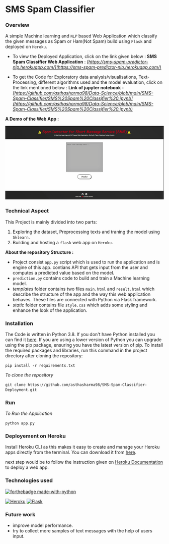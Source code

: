 # SMS Spam Classifier 

### Overview

A simple Machine learning and `NLP` based Web Application which classify the given messages as Spam or Ham(Not Spam) build using `Flask` and deployed on `Heroku`.

- To view the Deployed Application, click on the link given below : 
  **SMS Spam Classifier Web Application** : *[https://sms-spam-predictor-nlp.herokuapp.com/](https://sms-spam-predictor-nlp.herokuapp.com/)*
  
- To get the Code for Exploratory data analysis/visualisations, Text-Processing, different algorithms used and the model evaluation, click on the link mentioned below :
  **Link of jupyter notebook -** *[https://github.com/asthasharma98/Data-Science/blob/main/SMS-Spam-Classifier/SMS%20Spam%20Classifier%20.ipynb](https://github.com/asthasharma98/Data-Science/blob/main/SMS-Spam-Classifier/SMS%20Spam%20Classifier%20.ipynb)*
  
**A Demo of the Web App :**

![Spam Messages Detector](https://github.com/asthasharma98/SMS-Spam-Classifier-Deployment/blob/master/Readme_resources/Spam.gif)

 ### Technical Aspect
 
 This Project is mainly divided into two parts:
 
 1. Exploring the dataset, Preprocessing texts and traning the model using `Sklearn`.
 2. Building and hosting a `flask` web app on `Heroku`.


**About the repository Structure :**

- Project consist `app.py` script which is used to run the application and is engine of this app. contians API that gets input from the user and computes a predicted value based on the model.
- `prediction.py` contains code to build and train a Machine learning model.
- *templates* folder contains two files `main.html` and `result.html` which describe the structure of the app and the way this web application behaves. These files are connected with Python via Flask framework.  
- *static* folder contains file `style.css` which adds some styling and enhance the look of the application. 


### Installation

The Code is written in Python 3.8. If you don't have Python installed you can find it [here](https://www.python.org/downloads/). If you are using a lower version of Python you can upgrade using the pip package, ensuring you have the latest version of pip. To install the required packages and libraries, run this command in the project directory after cloning the repository:

```
pip install -r requirements.txt 
```

*To clone the repository*

```
git clone https://github.com/asthasharma98/SMS-Spam-Classifier-Deployment.git
```


### Run 

*To Run the Application*

```
python app.py
```


### Deployement on Heroku

Install Heroku CLI as this makes it easy to create and manage your Heroku apps directly from the terminal. 
You can download it from [here](https://devcenter.heroku.com/articles/heroku-cli).

next step would be to follow the instruction given on [Heroku Documentation](https://devcenter.heroku.com/articles/getting-started-with-python) to deploy a web app.


### Technologies used 

[![forthebadge made-with-python](http://ForTheBadge.com/images/badges/made-with-python.svg)](https://www.python.org/)

[![Heroku](https://github.com/jalbertsr/logo-badge-images/blob/master/img/rsz_heroku.png?raw=true)](https://www.heroku.com/)  [![Flask](https://github.com/jalbertsr/logo-badge-images/blob/master/img/rsz_flask.png?raw=true)](http://flask.pocoo.org/)  


### Future work 

- improve model performance.
- try to collect more samples of text messages with the help of users input.




